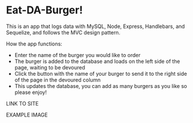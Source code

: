 # Eat-DA-Burger!

This is an app that logs data with MySQL, Node, Express, Handlebars, and Sequelize, and follows the MVC design pattern.

How the app functions:
- Enter the name of the burger you would like to order
- The burger is added to the database and loads on the left side of the page, waiting to be devoured
- Click the button with the name of your burger to send it to the right side of the page in the devoured column
- This updates the database, you can add as many burgers as you like so please enjoy!

LINK TO SITE

EXAMPLE IMAGE
